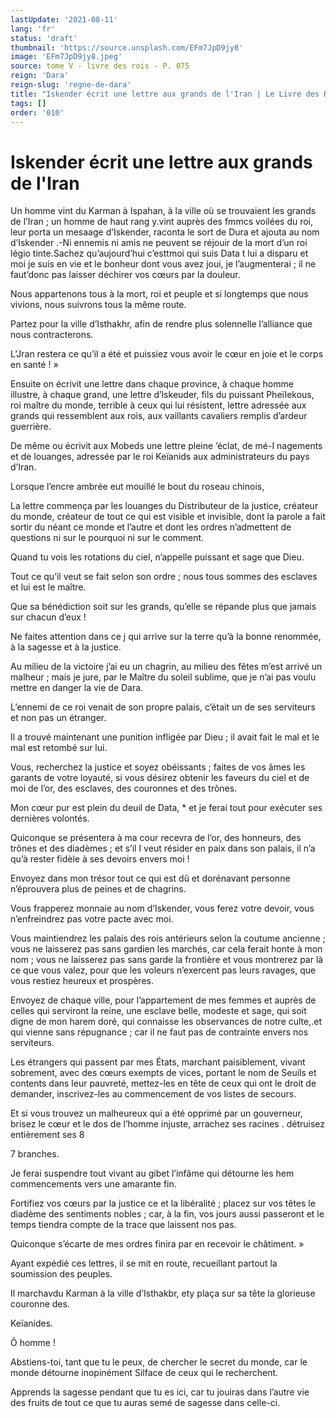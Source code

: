 ```yaml
---
lastUpdate: '2021-08-11'
lang: 'fr'
status: 'draft'
thumbnail: 'https://source.unsplash.com/EFm7JpD9jy8'
image: 'EFm7JpD9jy8.jpeg'
source: tome V - livre des rois - P. 075
reign: 'Dara'
reign-slug: 'regne-de-dara'
title: "Iskender écrit une lettre aux grands de l'Iran | Le Livre des Rois | Shâhnâmeh"
tags: []
order: '010'
---
```


<!-- LTeX: language=fr -->

# Iskender écrit une lettre aux grands de l'Iran

Un homme vint du Karman à Ispahan, à la ville où se trouvaient les grands de l’Iran ; un homme de haut rang y.vint auprès des fmmcs voilées du roi, leur porta un mesaage d’Iskender, raconta le sort de Dura et ajouta au nom d’Iskender .-Ni ennemis ni amis ne peuvent se réjouir de la mort d’un roi légio tinte.Sachez qu’aujourd’hui c’esttmoi qui suis Data t lui a disparu et moi je suis en vie et le bonheur dont vous avez joui, je l’augmenterai ; il ne faut’donc pas laisser déchirer vos cœurs par la douleur.

Nous appartenons tous à la mort, roi et peuple et si longtemps que nous vivions, nous suivrons tous la même route.

Partez pour la ville d’Isthakhr, afin de rendre plus solennelle l’alliance que nous contracterons.

L’Jran restera ce qu’il a été et puissiez vous avoir le cœur en joie et le corps en santé ! »

Ensuite on écrivit une lettre dans chaque province, à chaque homme illustre, à chaque grand, une lettre d’lskeuder, fils du puissant Pheïlekous, roi maître du monde, terrible à ceux qui lui résistent, lettre adressée aux grands qui ressemblent aux rois, aux vaillants cavaliers remplis d’ardeur guerrière.

De même ou écrivit aux Mobeds une lettre pleine ’éclat, de mé-I nagements et de louanges, adressée par le roi Keïanids aux administrateurs du pays d’Iran.

Lorsque l’encre ambrée eut mouillé le bout du roseau chinois,

La lettre commença par les louanges du Distributeur de la justice, créateur du monde, créateur de tout ce qui est visible et invisible, dont la parole a fait sortir du néant ce monde et l’autre et dont les ordres n’admettent de questions ni sur le pourquoi ni sur le comment.

Quand tu vois les rotations du ciel, n’appelle puissant et sage que Dieu.

Tout ce qu’il veut se fait selon son ordre ; nous tous sommes des esclaves et lui est le maître.

Que sa bénédiction soit sur les grands, qu’elle se répande plus que jamais sur chacun d’eux !

Ne faites attention dans ce j qui arrive sur la terre qu’à la bonne renommée, à la sagesse et à la justice.

Au milieu de la victoire j’ai eu un chagrin, au milieu des fêtes m’est arrivé un malheur ; mais je jure, par le Maître du soleil sublime, que je n’ai pas voulu mettre en danger la vie de Dara.

L’ennemi de ce roi venait de son propre palais, c’était un de ses serviteurs et non pas un étranger.

Il a trouvé maintenant une punition infligée par Dieu ; il avait fait le mal et le mal est retombé sur lui.

Vous, recherchez la justice et soyez obéissants ; faites de vos âmes les garants de votre loyauté, si vous désirez obtenir les faveurs du ciel et de moi de l’or, des esclaves, des couronnes et des trônes.

Mon cœur pur est plein du deuil de Data,
\* et je ferai tout pour exécuter ses dernières volontés.

Quiconque se présentera à ma cour recevra de l’or, des honneurs, des trônes et des diadèmes ; et s’il I veut résider en paix dans son palais, il n’a qu’à rester fidèle à ses devoirs envers moi !

Envoyez dans mon trésor tout ce qui est dû et dorénavant personne n’éprouvera plus de peines et de chagrins.

Vous frapperez monnaie au nom d’Iskender, vous ferez votre devoir, vous n’enfreindrez pas votre pacte avec moi.

Vous maintiendrez les palais des rois antérieurs selon la coutume ancienne ; vous ne laisserez pas sans gardien les marchés, car cela ferait honte à mon nom ; vous ne laisserez pas sans garde la frontière et vous montrerez par là ce que vous valez, pour que les voleurs n’exercent pas leurs ravages, que vous restiez heureux et prospères.

Envoyez de chaque ville, pour l’appartement de mes femmes et auprès de celles qui serviront la reine, une esclave belle, modeste et sage, qui soit digne de mon harem doré, qui connaisse les observances de notre culte,.et qui vienne sans répugnance ; car il ne faut pas de contrainte envers nos serviteurs.

Les étrangers qui passent par mes États, marchant paisiblement, vivant sobrement, avec des cœurs exempts de vices, portant le nom de Seuils et contents dans leur pauvreté, mettez-les en tête de ceux qui ont le droit de demander, inscrivez-les au commencement de vos listes de secours.

Et si vous trouvez un malheureux qui a été opprimé par un gouverneur, brisez le cœur et le dos de l’homme injuste, arrachez ses racines . détruisez entièrement ses
8

7
branches.

Je ferai suspendre tout vivant au gibet l’infâme qui détourne les hem commencements vers une amarante fin.

Fortifiez vos cœurs par la justice ce et la libéralité ; placez sur vos têtes le diadème des sentiments nobles ; car, à la fin, vos jours aussi passeront et le temps tiendra compte de la trace que laissent nos pas.

Quiconque s’écarte de mes ordres finira par en recevoir le châtiment. »

Ayant expédié ces lettres, il se mit en route, recueillant partout la soumission des peuples.

Il marchavdu Karman à la ville d’Isthakbr, ety plaça sur sa tête la glorieuse couronne des.

Keïanides.

Ô homme !

Abstiens-toi, tant que tu le peux, de chercher le secret du monde, car le monde détourne inopinément Silface de ceux qui le recherchent.

Apprends la sagesse pendant que tu es ici, car tu jouiras dans l’autre vie des fruits de tout ce que tu auras semé de sagesse dans celle-ci.

